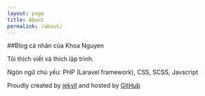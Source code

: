 ```yaml
---
layout: page
title: About
permalink: /about/
---
```


##Blog cá nhân của Khoa Nguyen

Tôi thích viết và thích lập trình.

Ngôn ngữ chủ yếu: PHP (Laravel framework), CSS, SCSS, Javscript

Proudly created by [jekyll](http://jekyll.com) and hosted by [GitHub](http://github.com)

